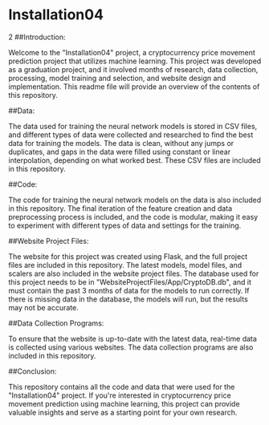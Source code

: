 # Installation04

2
##Introduction:

Welcome to the "Installation04" project, a cryptocurrency price movement prediction project that utilizes machine learning. This project was developed as a graduation project, and it involved months of research, data collection, processing, model training and selection, and website design and implementation. This readme file will provide an overview of the contents of this repository.


##Data:

The data used for training the neural network models is stored in CSV files, and different types of data were collected and researched to find the best data for training the models. The data is clean, without any jumps or duplicates, and gaps in the data were filled using constant or linear interpolation, depending on what worked best. These CSV files are included in this repository.

##Code:

The code for training the neural network models on the data is also included in this repository. The final iteration of the feature creation and data preprocessing process is included, and the code is modular, making it easy to experiment with different types of data and settings for the training.

##Website Project Files:

The website for this project was created using Flask, and the full project files are included in this repository. The latest models, model files, and scalers are also included in the website project files. The database used for this project needs to be in "WebsiteProjectFiles/App/CryptoDB.db", and it must contain the past 3 months of data for the models to run correctly. If there is missing data in the database, the models will run, but the results may not be accurate.

##Data Collection Programs:

To ensure that the website is up-to-date with the latest data, real-time data is collected using various websites. The data collection programs are also included in this repository.

##Conclusion:

This repository contains all the code and data that were used for the "Installation04" project. If you're interested in cryptocurrency price movement prediction using machine learning, this project can provide valuable insights and serve as a starting point for your own research.
